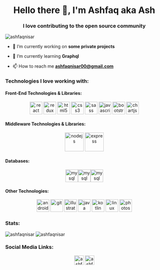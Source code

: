 <h1 align="center">Hello there 👋, I'm Ashfaq aka Ash</h1>
<h3 align="center">I love contributing to the open source community</h3>

<p align="left"> <img src="https://komarev.com/ghpvc/?username=ashfaqnisar" alt="ashfaqnisar" /> </p>

- 🔭 I’m currently working on **some private projects**

- 🌱 I’m currently learning **Graphql**

- 📫 How to reach me **ashfaqnisar00@gmail.com**

### Technologies I love working with: 

#### Front-End Technologies & Libraries:
<p align="center"><img src="https://devicons.github.io/devicon/devicon.git/icons/react/react-original-wordmark.svg" alt="react" width="40" height="40"/> <img src="https://devicons.github.io/devicon/devicon.git/icons/redux/redux-original.svg" alt="redux" width="40" height="40"/>  <img src="https://devicons.github.io/devicon/devicon.git/icons/html5/html5-original-wordmark.svg" alt="html5" width="40" height="40"/> <img src="https://devicons.github.io/devicon/devicon.git/icons/css3/css3-original-wordmark.svg" alt="css3" width="40" height="40"/> <img src="https://devicons.github.io/devicon/devicon.git/icons/sass/sass-original.svg" alt="sass" width="40" height="40"/> <img src="https://devicons.github.io/devicon/devicon.git/icons/javascript/javascript-original.svg" alt="javascript" width="40" height="40"/> <img src="https://devicons.github.io/devicon/devicon.git/icons/bootstrap/bootstrap-plain.svg" alt="bootstrap" width="40" height="40"/> <img src="https://www.chartjs.org/media/logo-title.svg" alt="chartjs" width="40" height="40"/>  </p>

#### Middleware Technologies & Libraries:
<p align="center"><img src="https://devicons.github.io/devicon/devicon.git/icons/nodejs/nodejs-original-wordmark.svg" alt="nodejs" width="60" height="60"/> <img src="https://devicons.github.io/devicon/devicon.git/icons/express/express-original-wordmark.svg" alt="express" width="60" height="60"/></p>

#### Databases:
<p align="center"><img src="https://symbols-electrical.getvecta.com/stencil_261/16_google-firebase.febfc9bdc0.svg" alt="mysql" width="40" height="40"/><img src="https://cdn.iconscout.com/icon/free/png-512/mongodb-4-1175139.png" alt="mysql" width="40" height="40"/><img src="https://devicons.github.io/devicon/devicon.git/icons/mysql/mysql-original-wordmark.svg" alt="mysql" width="40" height="40"/></p>

#### Other Technologies:
<p align="center"><img src="https://devicons.github.io/devicon/devicon.git/icons/android/android-original-wordmark.svg" alt="android" width="40" height="40"/>   <img src="https://www.vectorlogo.zone/logos/git-scm/git-scm-icon.svg" alt="git" width="40" height="40"/> <img src="https://www.vectorlogo.zone/logos/adobe_illustrator/adobe_illustrator-icon.svg" alt="illustrator" width="40" height="40"/> <img src="https://devicons.github.io/devicon/devicon.git/icons/java/java-original-wordmark.svg" alt="java" width="40" height="40"/>  <img src="https://www.vectorlogo.zone/logos/kotlinlang/kotlinlang-icon.svg" alt="kotlin" width="40" height="40"/> <img src="https://devicons.github.io/devicon/devicon.git/icons/linux/linux-original.svg" alt="linux" width="40" height="40"/>  <img src="https://devicons.github.io/devicon/devicon.git/icons/photoshop/photoshop-plain.svg" alt="photoshop" width="40" height="40"/> </p>

### Stats:

<p> <img src="https://github-readme-stats.vercel.app/api?username=ashfaqnisar&show_icons=true" alt="ashfaqnisar" /> <img src="https://github-readme-stats.vercel.app/api/top-langs/?username=ashfaqnisar&layout=compact&hide=html" alt="ashfaqnisar" />
 </p>

### Social Media Links:

<p align="center">
<a href="https://twitter.com/ashfaqnisar00" target="blank"><img align="center" src="https://cdn.jsdelivr.net/npm/simple-icons@3.0.1/icons/twitter.svg" alt="ashfaqnisar00" height="30" width="30" /></a>
<a href="https://linkedin.com/in/ashfaqnisar" target="blank"><img align="center" src="https://cdn.jsdelivr.net/npm/simple-icons@3.0.1/icons/linkedin.svg" alt="ashfaqnisar" height="30" width="30" /></a>
</p>
